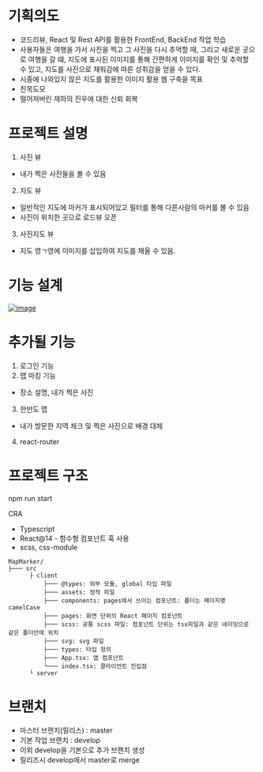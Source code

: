 # 기획의도
- 코드리뷰, React 및 Rest API를 활용한 FrontEnd, BackEnd 작업 학습
- 사용자들은 여행을 가서 사진을 찍고 그 사진을 다시 추억할 때,
  그리고 새로운 곳으로 여행을 갈 떄, 지도에 표시된 이미지를 통해 
  간편하게 이미지를 확인 및 추억할 수 있고, 지도를 사진으로 채워감에 따른 성취감을 얻을 수 있다. 
- 시중에 나와있지 않은 지도를 활용한 이미지 활용 웹 구축을 목표
- 친목도모
- 떨어져버린 제하의 진우에 대한 신뢰 회복

# 프로젝트 설명
1. 사진 뷰
  - 내가 찍은 사진들을 볼 수 있음
2. 지도 뷰
  - 일반적인 지도에 마커가 표시되어있고 필터를 통해 다른사람의 마커를 볼 수 있음
  - 사진이 위치한 곳으로 로드뷰 오픈
3. 사진지도 뷰
  - 지도 영ㄱ영에 이미지를 삽입하여 지도를 채울 수 있음.

# 기능 설계
[![image](https://user-images.githubusercontent.com/54185900/158183983-362b1183-7063-4165-972f-7fabe362ac6d.png)](https://docs.google.com/spreadsheets/d/1TIymhU60-zdRCycat0OhzsLi4mMGeKhrqSw11TC_vRE/edit?usp=sharing)

# 추가될 기능
1. 로그인 기능
2. 맵 마킹 기능
 - 장소 설명, 내가 찍은 사진
3. 한반도 맵
 - 내가 방문한 지역 체크 및 찍은 사진으로 배경 대체
4. react-router

# 프로젝트 구조
npm run start

CRA
- Typescript
- React@14 - 함수형 컴포넌트 훅 사용
- scss, css-module

```
MapMarker/
├─── src
      ├ client
          ├─── @types: 외부 모듈, global 타입 파일
          ├─── assets: 정적 파일
          ├─── components: pages에서 쓰이는 컴포넌트: 폴더는 페이지명 camelCase
          ├─── pages: 화면 단위의 React 페이지 컴포넌트
          ├─── scss: 공통 scss 파일: 컴포넌트 단위는 tsx파일과 같은 네이밍으로 같은 폴더안에 위치
          ├─── svg: svg 파일 
          ├─── types: 타입 정의
          ├─── App.tsx: 앱 컴포넌트
          └─── index.tsx: 클라이언트 진입점
      └ server   
```

# 브랜치
 - 마스터 브랜치(릴리스) : master
 - 기본 작업 브랜치 : develop
 - 이외 develop을 기본으로 추가 브랜치 생성
 - 릴리즈시 develop에서 master로 merge
